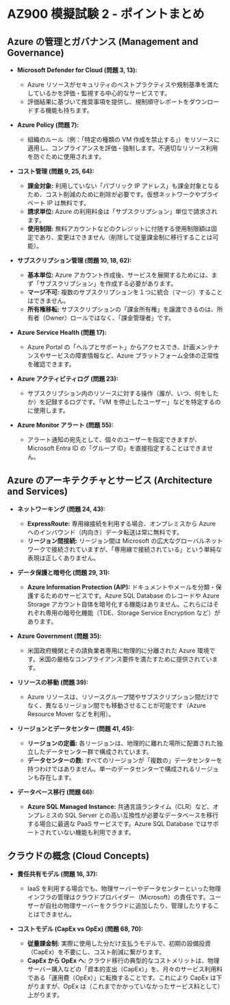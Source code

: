 # AZ900 模擬試験 2 - ポイントまとめ

## Azure の管理とガバナンス (Management and Governance)

- **Microsoft Defender for Cloud (問題 3, 13):**

  - Azure リソースがセキュリティのベストプラクティスや規制基準を満たしているかを評価・監視する中心的なサービスです。
  - 評価結果に基づいて推奨事項を提供し、規制順守レポートをダウンロードする機能も持ちます。

- **Azure Policy (問題 7):**

  - 組織のルール（例：「特定の種類の VM 作成を禁止する」）をリソースに適用し、コンプライアンスを評価・強制します。不適切なリソース利用を防ぐために使用されます。

- **コスト管理 (問題 9, 25, 64):**

  - **課金対象:** 利用していない「パブリック IP アドレス」も課金対象となるため、コスト削減のために削除が必要です。仮想ネットワークやプライベート IP は無料です。
  - **請求単位:** Azure の利用料金は「サブスクリプション」単位で請求されます。
  - **使用制限:** 無料アカウントなどのクレジットに付随する使用制限額は固定であり、変更はできません（削除して従量課金制に移行することは可能）。

- **サブスクリプション管理 (問題 10, 18, 62):**

  - **基本単位:** Azure アカウント作成後、サービスを展開するためには、まず「サブスクリプション」を作成する必要があります。
  - **マージ不可:** 複数のサブスクリプションを１つに統合（マージ）することはできません。
  - **所有権移転:** サブスクリプションの「課金所有権」を譲渡できるのは、所有者（Owner）ロールではなく、「課金管理者」です。

- **Azure Service Health (問題 17):**

  - Azure Portal の「ヘルプとサポート」からアクセスでき、計画メンテナンスやサービスの障害情報など、Azure プラットフォーム全体の正常性を確認できます。

- **Azure アクティビティログ (問題 23):**

  - サブスクリプション内のリソースに対する操作（誰が、いつ、何をしたか）を記録するログです。「VM を停止したユーザー」などを特定するのに使用します。

- **Azure Monitor アラート (問題 55):**
  - アラート通知の宛先として、個々のユーザーを指定できますが、Microsoft Entra ID の「グループ ID」を直接指定することはできません。

## Azure のアーキテクチャとサービス (Architecture and Services)

- **ネットワーキング (問題 24, 43):**

  - **ExpressRoute:** 専用線接続を利用する場合、オンプレミスから Azure へのインバウンド（内向き）データ転送は常に無料です。
  - **リージョン間接続:** リージョン間は Microsoft の広大なグローバルネットワークで接続されていますが、「専用線で接続されている」という単純な表現は正しくありません。

- **データ保護と暗号化 (問題 29, 31):**

  - **Azure Information Protection (AIP):** ドキュメントやメールを分類・保護するためのサービスです。Azure SQL Database のレコードや Azure Storage アカウント自体を暗号化する機能はありません。これらにはそれぞれ専用の暗号化機能（TDE、Storage Service Encryption など）があります。

- **Azure Government (問題 35):**

  - 米国政府機関とその請負業者専用に物理的に分離された Azure 環境です。米国の厳格なコンプライアンス要件を満たすために提供されています。

- **リソースの移動 (問題 39):**

  - Azure リソースは、リソースグループ間やサブスクリプション間だけでなく、異なるリージョン間でも移動させることが可能です（Azure Resource Mover などを利用）。

- **リージョンとデータセンター (問題 41, 45):**

  - **リージョンの定義:** 各リージョンは、地理的に離れた場所に配置された独立したデータセンター群で構成されています。
  - **データセンターの数:** すべてのリージョンが「複数の」データセンターを持つわけではありません。単一のデータセンターで構成されるリージョンも存在します。

- **データベース移行 (問題 66):**
  - **Azure SQL Managed Instance:** 共通言語ランタイム（CLR）など、オンプレミスの SQL Server との高い互換性が必要なデータベースを移行する場合に最適な PaaS サービスです。Azure SQL Database ではサポートされていない機能も利用できます。

## クラウドの概念 (Cloud Concepts)

- **責任共有モデル (問題 16, 37):**

  - IaaS を利用する場合でも、物理サーバーやデータセンターといった物理インフラの管理はクラウドプロバイダー（Microsoft）の責任です。ユーザーが自社の物理サーバーをクラウドに追加したり、管理したりすることはできません。

- **コストモデル (CapEx vs OpEx) (問題 68, 70):**
  - **従量課金制:** 実際に使用した分だけ支払うモデルで、初期の設備投資（CapEx）を不要にし、コスト削減に繋がります。
  - **CapEx から OpEx へ:** クラウド移行の典型的なコストメリットは、物理サーバー購入などの「資本的支出（CapEx）」を、月々のサービス利用料である「運用費（OpEx）」に転換することです。これにより CapEx は下がりますが、OpEx は（これまでかかっていなかったサービス料として）上がります。
